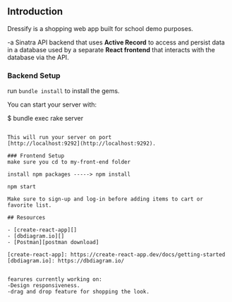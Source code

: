 

## Introduction
Dressify is a shopping web app built for school demo purposes. 



-a Sinatra API backend that uses
**Active Record** to access and persist data in a database used by a separate **React frontend** that interacts with the database via the API.

### Backend Setup

run `bundle install` to install the gems.

You can start your server with:

$ bundle exec rake server

```

This will run your server on port
[http://localhost:9292](http://localhost:9292).

### Frontend Setup
make sure you cd to my-front-end folder

install npm packages -----> npm install

npm start

Make sure to sign-up and log-in before adding items to cart or favorite list.

## Resources

- [create-react-app][]
- [dbdiagram.io][]
- [Postman][postman download]

[create-react-app]: https://create-react-app.dev/docs/getting-started
[dbdiagram.io]: https://dbdiagram.io/


fearures currently working on:
-Design responsiveness.
-drag and drop feature for shopping the look.
```
